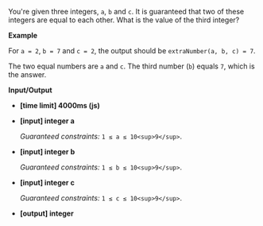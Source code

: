 ﻿You're given three integers, `a`, `b` and `c`. It is guaranteed that two of these integers are equal to each other. What is the value of the third integer?

**Example**

For `a = 2`, `b = 7` and `c = 2`, the output should be
`extraNumber(a, b, c) = 7`.

The two equal numbers are `a` and `c`. The third number (`b`) equals `7`, which is the answer.

**Input/Output**

*   **[time limit] 4000ms (js)**

*   **[input] integer a**

    _Guaranteed constraints:_
    `1 ≤ a ≤ 10<sup>9</sup>`.

*   **[input] integer b**

    _Guaranteed constraints:_
    `1 ≤ b ≤ 10<sup>9</sup>`.

*   **[input] integer c**

    _Guaranteed constraints:_
    `1 ≤ c ≤ 10<sup>9</sup>`.

*   **[output] integer**